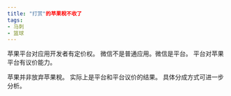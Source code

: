 ```yaml
---
title: "打赏"的苹果稅不收了
tags: 
- 马刺
- 篮球
---
```


苹果平台对应用开发者有定价权。
微信不是普通应用。微信是平台。
平台对苹果平台有议价能力。

苹果并非放弃苹果稅。
实际上是平台和平台议价的结果。
具体分成方式可进一步分析。





